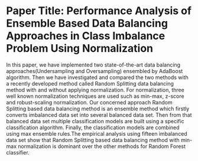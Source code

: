 # Paper Title: Performance Analysis of Ensemble Based Data Balancing Approaches in Class Imbalance Problem Using Normalization

In this paper, we have implemented two state-of-the-art data balancing approaches(Undersampling and Oversampling) ensembled by AdaBoost algorithm. 
Then we have investigated and compared the two methods with a recently developed method called Random Splitting data balancing method with and without applying normalization. 
For normalization, three well known normalization techniques are used such as min-max, z-score and robust-scaling normalization. 
Our concerned approach Random Splitting based data balancing method is an ensemble method which firstly converts imbalanced data set into several balanced data set.
Then from that balanced data set multiple classification models are built using a specific classification algorithm.
Finally, the classification models are combined using max ensemble rules.The empirical analysis using fifteen imbalanced data set show that Random Splitting based data balancing 
method with min-max normalization is dominant over the other methods for Random Forest classifier.


